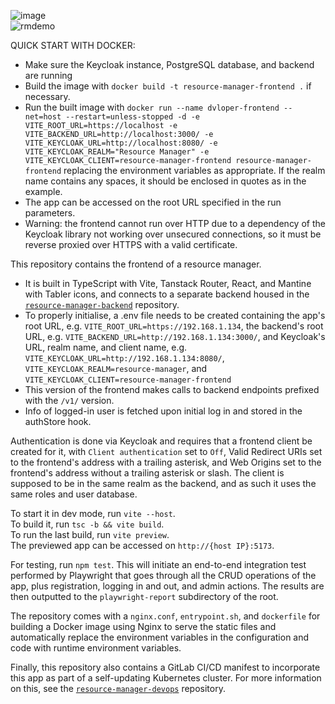 ![image](https://github.com/user-attachments/assets/63a95702-77ff-40c3-978b-658e08f45996)  
![rmdemo](https://github.com/user-attachments/assets/4851a7f0-70a7-4590-84fb-cbaee84d5768)

QUICK START WITH DOCKER:
- Make sure the Keycloak instance, PostgreSQL database, and backend are running
- Build the image with `docker build -t resource-manager-frontend .` if necessary.
- Run the built image with `docker run --name dvloper-frontend --net=host --restart=unless-stopped -d -e VITE_ROOT_URL=https://localhost -e VITE_BACKEND_URL=http://localhost:3000/ -e VITE_KEYCLOAK_URL=http://localhost:8080/ -e VITE_KEYCLOAK_REALM="Resource Manager" -e VITE_KEYCLOAK_CLIENT=resource-manager-frontend resource-manager-frontend` replacing the environment variables as appropriate. If the realm name contains any spaces, it should be enclosed in quotes as in the example.
- The app can be accessed on the root URL specified in the run parameters.
- Warning: the frontend cannot run over HTTP due to a dependency of the Keycloak library not working over unsecured connections, so it must be reverse proxied over HTTPS with a valid certificate.

This repository contains the frontend of a resource manager.
- It is built in TypeScript with Vite, Tanstack Router, React, and Mantine with Tabler icons, and connects to a separate backend housed in the [`resource-manager-backend`](https://github.com/papiliotroilus/Resource-Manager-Backend) repository.
- To properly initialise, a .env file needs to be created containing the app's root URL, e.g. `VITE_ROOT_URL=https://192.168.1.134`, the backend's root URL, e.g. `VITE_BACKEND_URL=http://192.168.1.134:3000/`, and Keycloak's URL, realm name, and client name, e.g. `VITE_KEYCLOAK_URL=http://192.168.1.134:8080/`, `VITE_KEYCLOAK_REALM=resource-manager`, and `VITE_KEYCLOAK_CLIENT=resource-manager-frontend`
- This version of the frontend makes calls to backend endpoints prefixed with the `/v1/` version.
- Info of logged-in user is fetched upon initial log in and stored in the authStore hook.

Authentication is done via Keycloak and requires that a frontend client be created for it, with `Client authentication` set to `Off`, Valid Redirect URIs set to the frontend's address with a trailing asterisk, and Web Origins set to the frontend's address without a trailing asterisk or slash. The client is supposed to be in the same realm as the backend, and as such it uses the same roles and user database.

To start it in dev mode, run `vite --host`.  
To build it, run `tsc -b && vite build`.  
To run the last build, run `vite preview`.  
The previewed app can be accessed on `http://{host IP}:5173`.

For testing, run `npm test`. This will initiate an end-to-end integration test performed by Playwright that goes through all the CRUD operations of the app, plus registration, logging in and out, and admin actions. The results are then outputted to the `playwright-report` subdirectory of the root.

The repository comes with a `nginx.conf`, `entrypoint.sh`, and `dockerfile` for building a Docker image using Nginx to serve the static files and automatically replace the environment variables in the configuration and code with runtime environment variables.

Finally, this repository also contains a GitLab CI/CD manifest to incorporate this app as part of a self-updating Kubernetes cluster. For more information on this, see the [`resource-manager-devops`](https://github.com/papiliotroilus/Resource-Manager-Devops) repository.
